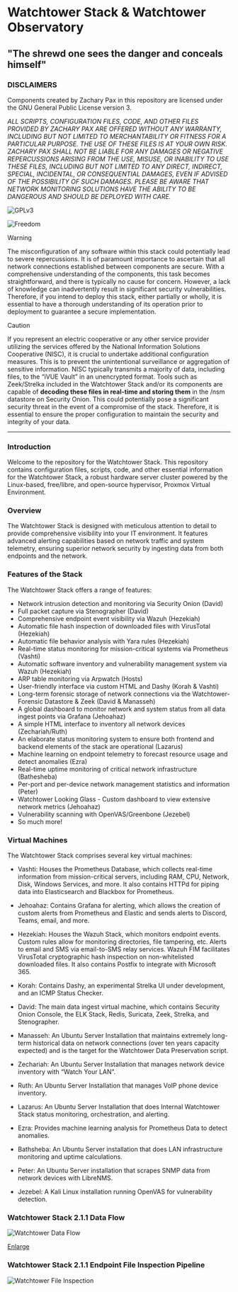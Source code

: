 # Watchtower Stack & Watchtower Observatory
## "The shrewd one sees the danger and conceals himself"

### DISCLAIMERS
Components created by Zachary Pax in this repository are licensed under the GNU General Public License version 3.

*ALL SCRIPTS, CONFIGURATION FILES, CODE, AND OTHER FILES PROVIDED BY ZACHARY PAX ARE OFFERED WITHOUT ANY WARRANTY, INCLUDING BUT NOT LIMITED TO MERCHANTABILITY OR FITNESS FOR A PARTICULAR PURPOSE. THE USE OF THESE FILES IS AT YOUR OWN RISK. ZACHARY PAX SHALL NOT BE LIABLE FOR ANY DAMAGES OR NEGATIVE REPERCUSSIONS ARISING FROM THE USE, MISUSE, OR INABILITY TO USE THESE FILES, INCLUDING BUT NOT LIMITED TO ANY DIRECT, INDIRECT, SPECIAL, INCIDENTAL, OR CONSEQUENTIAL DAMAGES, EVEN IF ADVISED OF THE POSSIBILITY OF SUCH DAMAGES. PLEASE BE AWARE THAT NETWORK MONITORING SOLUTIONS HAVE THE ABILITY TO BE DANGEROUS AND SHOULD BE DEPLOYED WITH CARE.*

![GPLv3](https://www.gnu.org/graphics/gplv3-with-text-136x68.png)

![Freedom](https://static.fsf.org/nosvn/appeal2023/fall/banner.png)

> [!WARNING]
> The misconfiguration of any software within this stack could potentially lead to severe repercussions. It is of paramount importance to ascertain that all network connections established between components are secure. With a comprehensive understanding of the components, this task becomes straightforward, and there is typically no cause for concern. However, a lack of knowledge can inadvertently result in significant security vulnerabilities. Therefore, if you intend to deploy this stack, either partially or wholly, it is essential to have a thorough understanding of its operation prior to deployment to guarantee a secure implementation.

> [!CAUTION]
> If you represent an electric cooperative or any other service provider utilizing the services offered by the National Information Solutions Cooperative (NISC), it is crucial to undertake additional configuration measures. This is to prevent the unintentional surveillance or aggregation of sensitive information. NISC typically transmits a majority of data, including files, to the “iVUE Vault” in an unencrypted format. Tools such as Zeek/Strelka included in the Watchtower Stack and/or its components are capable of **decoding these files in real-time and storing them** in the /nsm datastore on Security Onion. This could potentially pose a significant security threat in the event of a compromise of the stack. Therefore, it is essential to ensure the proper configuration to maintain the security and integrity of your data.

---
### Introduction

Welcome to the repository for the Watchtower Stack. This repository contains configuration files, scripts, code, and other essential information for the Watchtower Stack, a robust hardware server cluster powered by the Linux-based, free/libre, and open-source hypervisor, Proxmox Virtual Environment.

### Overview

The Watchtower Stack is designed with meticulous attention to detail to provide comprehensive visibility into your IT environment. It features advanced alerting capabilities based on network traffic and system telemetry, ensuring superior network security by ingesting data from both endpoints and the network.

### Features of the Stack

The Watchtower Stack offers a range of features:

  -  Network intrusion detection and monitoring via Security Onion (David)
  -  Full packet capture via Stenographer (David)
  -  Comprehensive endpoint event visibility via Wazuh (Hezekiah)
  -  Automatic file hash inspection of downloaded files with VirusTotal (Hezekiah)
  -  Automatic file behavior analysis with Yara rules (Hezekiah)
  -  Real-time status monitoring for mission-critical systems via Prometheus (Vashti)
  -  Automatic software inventory and vulnerability management system via Wazuh (Hezekiah)
  -  ARP table monitoring via Arpwatch (Hosts)
  -  User-friendly interface via custom HTML and Dashy (Korah & Vashti)
  -  Long-term forensic storage of network connections via the Watchtower-Forensic Datastore & Zeek (David & Manasseh)
  -  A global dashboard to monitor network and system status from all data ingest points via Grafana (Jehoahaz)
  -  A simple HTML interface to inventory all network devices (Zechariah/Ruth)
  -  An elaborate status monitoring system to ensure both frontend and backend elements of the stack are operational (Lazarus)
  -  Machine learning on endpoint telemetry to forecast resource usage and detect anomalies (Ezra)
  -  Real-time uptime monitoring of critical network infrastructure (Bathesheba)
  -  Per-port and per-device network management statistics and information (Peter)
  -  Watchtower Looking Glass - Custom dashboard to view extensive network metrics (Jehoahaz)
  -  Vulnerability scanning with OpenVAS/Greenbone (Jezebel)
  -  So much more!

### Virtual Machines

The Watchtower Stack comprises several key virtual machines:

   - Vashti: Houses the Prometheus Database, which collects real-time information from mission-critical servers, including RAM, CPU, Network, Disk, Windows Services, and more. It also contains HTTPd for piping data into Elasticsearch and Blackbox for Prometheus.
     
   - Jehoahaz: Contains Grafana for alerting, which allows the creation of custom alerts from Prometheus and Elastic and sends alerts to Discord, Teams, email, and more.
     
   - Hezekiah: Houses the Wazuh Stack, which monitors endpoint events. Custom rules allow for monitoring directories, file tampering, etc. Alerts to email and SMS via email-to-SMS relay services. Wazuh FIM facilitates VirusTotal cryptographic hash inspection on non-whitelisted downloaded files. It also contains Postfix to integrate with Microsoft 365.
     
   - Korah: Contains Dashy, an experimental Strelka UI under development, and an ICMP Status Checker.
     
   - David: The main data ingest virtual machine, which contains Security Onion Console, the ELK Stack, Redis, Suricata, Zeek, Strelka, and Stenographer.
     
   - Manasseh: An Ubuntu Server Installation that maintains extremely long-term historical data on network connections (over ten years capacity expected) and is the target for the Watchtower Data Preservation script.
     
   - Zechariah: An Ubuntu Server Installation that manages network device inventory with “Watch Your LAN”.

   - Ruth: An Ubuntu Server Installation that manages VoIP phone device inventory.

   - Lazarus: An Ubuntu Server Installation that does Internal Watchtower Stack status monitoring, orchestration, and alerting.
     
   - Ezra: Provides machine learning analysis for Prometheus Data to detect anomalies.
     
   - Bathsheba: An Ubuntu Server installation that does LAN infrastructure monitoring and uptime calculations.

   - Peter: An Ubuntu Server installation that scrapes SNMP data from network devices with LibreNMS.

   - Jezebel: A Kali Linux installation running OpenVAS for vulnerability detection.

### Watchtower Stack 2.1.1 Data Flow

![Watchtower Data Flow](https://i.imgur.com/4Bke8hQ.png)

[Enlarge](https://i.imgur.com/7awKLTp.png)

### Watchtower Stack 2.1.1 Endpoint File Inspection Pipeline

![Watchtower File Inspection](https://i.imgur.com/wTLnaOW.png)
